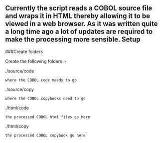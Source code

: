 Currently the script reads a COBOL source file and wraps it in HTML thereby allowing it to be viewed in a web browser. As it was written quite a long time ago a lot of updates are required to make the processing more sensible.
Setup
-----

###Create folders

Create the following folders :-

./source/code

    where the COBOL code needs to go
    
./source/copy

    where the COBOL copybooks need to go
    
./html/code

    the processed COBOL html files go here
    
./html/copy

    the processed COBOL copybook go here

